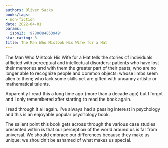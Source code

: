 ```yaml
---
authors: Oliver Sacks
books/tags:
- non-fiction
date: 2022-04-01
params:
  isbn13: '9780684853949'
star_rating: 3
title: The Man Who Mistook His Wife for a Hat
---
```


The Man Who Mistook His Wife for a Hat tells the stories of individuals
afflicted with perceptual and intellectual disorders: patients who have lost
their memories and with them the greater part of their pasts; who are no longer
able to recognize people and common objects; whose limbs seem alien to them; who
lack some skills yet are gifted with uncanny artistic or mathematical talents.

<!--more-->

Apparently I read this a long time ago (more than a decade ago) but I forgot and
I only remembered after starting to read the book again.

I read through it all again. I've always had a passing interest in psychology
and this is an enjoyable popular psychology book.

The salient point this book gets across through the various case studies
presented within is that our perception of the world around us is far from
universal. We should embrace our differences because they make us unique; we
shouldn't be ashamed of what makes us special.